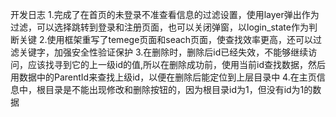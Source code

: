 开发日志
1.完成了在首页的未登录不准查看信息的过滤设置，使用layer弹出作为过滤，可以选择跳转到登录和注册页面，也可以关闭弹窗，以login_state作为判断关键
2.使用框架重写了temege页面和seach页面，使查找效率更高，还可以过滤关键字，加强安全性验证保护
3.在删除时，删除后id已经失效，不能够继续访问，应该找寻到它的上一级id的值,所以在删除成功前，使用当前id查找数据，然后用数据中的ParentId来查找上级id，以便在删除后能定位到上层目录中
4.在主页信息中，根目录是不能出现修改和删除按钮的，因为根目录id为1，但没有id为1的数据
